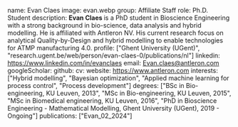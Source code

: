 name: Evan Claes
image: evan.webp
group: Affiliate Staff
role: Ph.D. Student
description: <b> Evan Claes </b> is a PhD student in Bioscience Engineering with a strong background in bio-science, data analysis and hybrid modelling. He is affiliated with Antleron NV. His current research focus on analytical Quality-by-Design and hybrid modelling to enable technologies for ATMP manufacturing 4.0.
profile: ["Ghent University (UGent)", "research.ugent.be/web/person/evan-claes-0/publications/nl"]
linkedin: https://www.linkedin.com/in/evanclaes
email: Evan.claes@antleron.com
googleScholar: 
github:
cv:
website: https://www.antleron.com 
interests: ["Hybrid modelling", "Bayesian optimization", "Applied machine learning for process control", "Process development"]
degrees: ["BSc in Bio-engineering, KU Leuven, 2013", "MSc in Bio-engineering, KU Leuven, 2015", "MSc in Biomedical engineering, KU Leuven, 2016", "PhD in Bioscience Engineering - Mathematical Modelling, Ghent University (UGent), 2019 - Ongoing"]
publications: ["Evan_02_2024"]